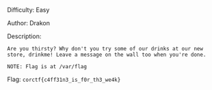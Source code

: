 Difficulty: Easy

Author: Drakon

Description:
```
Are you thirsty? Why don't you try some of our drinks at our new store, drinkme! Leave a message on the wall too when you're done.

NOTE: Flag is at /var/flag
```

Flag: `corctf{c4ff31n3_is_f0r_th3_we4k}`
